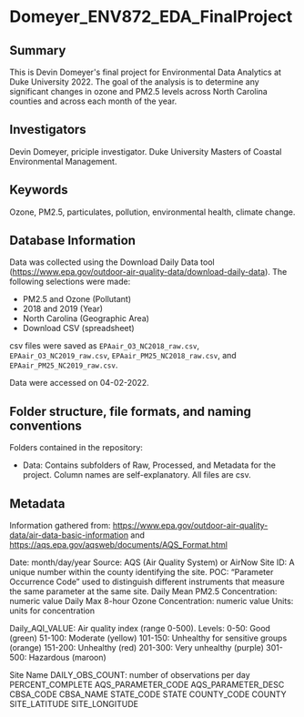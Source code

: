 # Domeyer_ENV872_EDA_FinalProject

## Summary
This is Devin Domeyer's final project for Environmental Data Analytics at Duke University 2022. The goal of the analysis is to determine any significant changes in ozone and PM2.5 levels across North Carolina counties and across each month of the year. 

## Investigators

Devin Domeyer, priciple investigator. Duke University Masters of Coastal Environmental Management. 

## Keywords

Ozone, PM2.5, particulates, pollution, environmental health, climate change. 

## Database Information

Data was collected using the Download Daily Data tool (https://www.epa.gov/outdoor-air-quality-data/download-daily-data).
The following selections were made: 
* PM2.5 and Ozone (Pollutant)
* 2018 and 2019 (Year)
* North Carolina (Geographic Area)
* Download CSV (spreadsheet)

csv files were saved as `EPAair_O3_NC2018_raw.csv`, `EPAair_O3_NC2019_raw.csv`, `EPAair_PM25_NC2018_raw.csv`, and `EPAair_PM25_NC2019_raw.csv`. 

Data were accessed on 04-02-2022.

## Folder structure, file formats, and naming conventions 

Folders contained in the repository:
* Data: Contains subfolders of Raw, Processed, and Metadata for the project. Column names are self-explanatory. All files are csv.


<describe your file naming conventions>

## Metadata

Information gathered from: https://www.epa.gov/outdoor-air-quality-data/air-data-basic-information and https://aqs.epa.gov/aqsweb/documents/AQS_Format.html

Date: month/day/year
Source: AQS (Air Quality System) or AirNow
Site ID: A unique number within the county identifying the site.
POC: “Parameter Occurrence Code” used to distinguish different instruments that measure the same parameter at the same site.
Daily Mean PM2.5 Concentration: numeric value
Daily Max 8-hour Ozone Concentration: numeric value
Units: units for concentration

Daily_AQI_VALUE: Air quality index (range 0-500). Levels: 
0-50: Good (green)
51-100: Moderate (yellow)
101-150: Unhealthy for sensitive groups (orange)
151-200: Unhealthy (red)
201-300: Very unhealthy (purple)
301-500: Hazardous (maroon)

Site Name
DAILY_OBS_COUNT: number of observations per day
PERCENT_COMPLETE
AQS_PARAMETER_CODE
AQS_PARAMETER_DESC
CBSA_CODE
CBSA_NAME
STATE_CODE
STATE
COUNTY_CODE
COUNTY
SITE_LATITUDE
SITE_LONGITUDE
  
